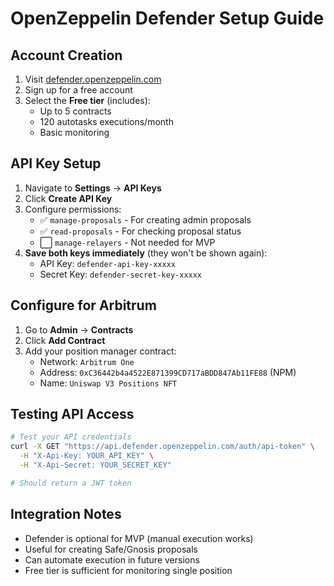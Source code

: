 # OpenZeppelin Defender Setup Guide

## Account Creation

1. Visit [defender.openzeppelin.com](https://defender.openzeppelin.com)
2. Sign up for a free account
3. Select the **Free tier** (includes):
   - Up to 5 contracts
   - 120 autotasks executions/month
   - Basic monitoring

## API Key Setup

1. Navigate to **Settings** → **API Keys**
2. Click **Create API Key**
3. Configure permissions:
   - ✅ `manage-proposals` - For creating admin proposals
   - ✅ `read-proposals` - For checking proposal status
   - ⬜ `manage-relayers` - Not needed for MVP
4. **Save both keys immediately** (they won't be shown again):
   - API Key: `defender-api-key-xxxxx`
   - Secret Key: `defender-secret-key-xxxxx`

## Configure for Arbitrum

1. Go to **Admin** → **Contracts**
2. Click **Add Contract**
3. Add your position manager contract:
   - Network: `Arbitrum One`
   - Address: `0xC36442b4a4522E871399CD717aBDD847Ab11FE88` (NPM)
   - Name: `Uniswap V3 Positions NFT`

## Testing API Access

```bash
# Test your API credentials
curl -X GET "https://api.defender.openzeppelin.com/auth/api-token" \
  -H "X-Api-Key: YOUR_API_KEY" \
  -H "X-Api-Secret: YOUR_SECRET_KEY"

# Should return a JWT token
```

## Integration Notes

- Defender is optional for MVP (manual execution works)
- Useful for creating Safe/Gnosis proposals
- Can automate execution in future versions
- Free tier is sufficient for monitoring single position